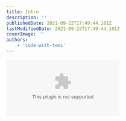 ```yaml
---
title: Intro
description: ''
publishedDate: 2021-09-22T17:49:44.101Z
lastModifiedDate: 2021-09-22T17:49:44.101Z
coverImage: ''
authors:
    - 'code-with-tomi'
---
```


<Embed type="youtube" url="https://youtu.be/Zy0k1KnkO9w?t=0" title="Intro" />

